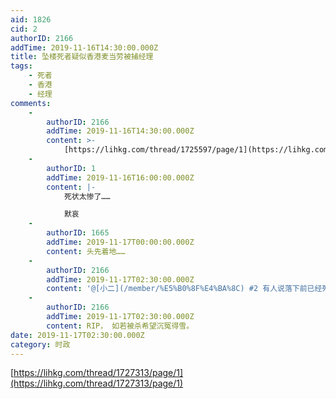 ```yaml
---
aid: 1826
cid: 2
authorID: 2166
addTime: 2019-11-16T14:30:00.000Z
title: 坠楼死者疑似香港麦当劳被捕经理
tags:
    - 死者
    - 香港
    - 经理
comments:
    -
        authorID: 2166
        addTime: 2019-11-16T14:30:00.000Z
        content: >-
            [https://lihkg.com/thread/1725597/page/1](https://lihkg.com/thread/1725597/page/1)
    -
        authorID: 1
        addTime: 2019-11-16T16:00:00.000Z
        content: |-
            死状太惨了……

            默哀
    -
        authorID: 1665
        addTime: 2019-11-17T00:00:00.000Z
        content: 头先着地……
    -
        authorID: 2166
        addTime: 2019-11-17T02:30:00.000Z
        content: '@[小二](/member/%E5%B0%8F%E4%BA%8C) #2 有人说落下前已经死了'
    -
        authorID: 2166
        addTime: 2019-11-17T02:30:00.000Z
        content: RIP， 如若被杀希望沉冤得雪。
date: 2019-11-17T02:30:00.000Z
category: 时政
---
```


[https://lihkg.com/thread/1727313/page/1](https://lihkg.com/thread/1727313/page/1)
